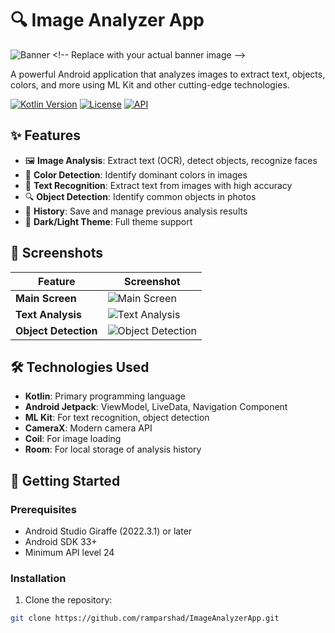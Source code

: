# 🔍 Image Analyzer App

![Banner]([https://via.placeholder.com/1200x400/3a86ff/ffffff?text=Image+Analyzer+App](https://th.bing.com/th/id/OIP.Cnk__Sh3jaaPKIt0cEyTwQHaCg?w=1065&h=361&rs=1&pid=ImgDetMain)) <!-- Replace with your actual banner image -->

A powerful Android application that analyzes images to extract text, objects, colors, and more using ML Kit and other cutting-edge technologies.

[![Kotlin Version](https://img.shields.io/badge/Kotlin-1.9.0-blue.svg)](https://kotlinlang.org)
[![License](https://img.shields.io/badge/License-MIT-green.svg)](https://opensource.org/licenses/MIT)
[![API](https://img.shields.io/badge/API-24%2B-brightgreen.svg)](https://android-arsenal.com/api?level=24)

## ✨ Features

- 🖼️ **Image Analysis**: Extract text (OCR), detect objects, recognize faces
- 🎨 **Color Detection**: Identify dominant colors in images
- 📝 **Text Recognition**: Extract text from images with high accuracy
- 🔍 **Object Detection**: Identify common objects in photos
- 💾 **History**: Save and manage previous analysis results
- 🌙 **Dark/Light Theme**: Full theme support

## 📸 Screenshots

| Feature | Screenshot |
|---------|------------|
| **Main Screen** | ![Main Screen](https://via.placeholder.com/300x600/3a86ff/ffffff?text=Main+Screen) |
| **Text Analysis** | ![Text Analysis](https://via.placeholder.com/300x600/3a86ff/ffffff?text=Text+Analysis) |
| **Object Detection** | ![Object Detection](https://via.placeholder.com/300x600/3a86ff/ffffff?text=Object+Detection) |

## 🛠️ Technologies Used

- **Kotlin**: Primary programming language
- **Android Jetpack**: ViewModel, LiveData, Navigation Component
- **ML Kit**: For text recognition, object detection
- **CameraX**: Modern camera API
- **Coil**: For image loading
- **Room**: For local storage of analysis history

## 🚀 Getting Started

### Prerequisites
- Android Studio Giraffe (2022.3.1) or later
- Android SDK 33+
- Minimum API level 24

### Installation
1. Clone the repository:
```bash
git clone https://github.com/ramparshad/ImageAnalyzerApp.git
